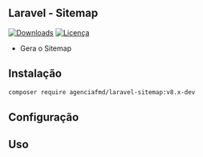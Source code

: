 ## Laravel - Sitemap
[![Downloads](https://img.shields.io/packagist/dt/agenciafmd/laravel-sitemap.svg?style=flat-square)](https://packagist.org/packages/agenciafmd/laravel-sitemap)
[![Licença](https://img.shields.io/badge/license-MIT-brightgreen.svg?style=flat-square)](LICENSE.md)

- Gera o Sitemap

## Instalação

```bash
composer require agenciafmd/laravel-sitemap:v8.x-dev
```

## Configuração


## Uso
